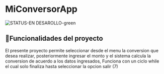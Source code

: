 # MiConversorApp

![STATUS-EN DESAROLLO-green](https://github.com/user-attachments/assets/250da39e-ff47-45b3-8044-f7d682092720)

## :hammer:Funcionalidades del proyecto

El presente proyecto permite seleccionar desde el menu la conversion que desea realizar, posteriormente ingresar el monto y el sistema calcula la conversion de acuerdo a los datos ingresados,
Funciona con un ciclo while el cual solo finaliza hasta seleccionar la opcion salir (7)

